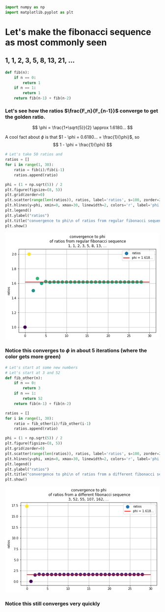 

```python
import numpy as np
import matplotlib.pyplot as plt
```

# Let's make the fibonacci sequence as most commonly seen
## 1, 1, 2, 3, 5, 8, 13, 21, ...


```python
def fib(n):
    if n == 0:
        return 1
    if n == 1:
        return 1
    return fib(n-1) + fib(n-2)
```

### Let's see how the ratios $\frac{F_n}{F_{n-1}}$ converge to get the golden ratio.

$$ \phi = \frac{1+\sqrt{5}}{2} \approx 1.6180... $$

A cool fact about $\phi$ is that $1 - \phi = 0.6180... = \frac{1}{\phi}$, so 
$$ 1 - \phi = \frac{1}{\phi} $$ 


```python
# Let's take 50 ratios and 
ratios = []
for i in range(1, 30):
    ratio = fib(i)/fib(i-1)
    ratios.append(ratio)
```


```python
phi = (1 + np.sqrt(5)) / 2
plt.figure(figsize=(8, 5))
plt.grid(zorder=0)
plt.scatter(range(len(ratios)), ratios, label='ratios', s=100, zorder=2, c=np.array(ratios) - phi )
plt.hlines(y=phi, xmin=0, xmax=30, linewidth=2, colors='r', label='phi = 1.618...', zorder=2)
plt.legend()
plt.ylabel("ratios")
plt.title("convergence to phi\n of ratios from regular fibonacci sequence\n1, 1, 2, 3, 5, 8, 13, ...")
plt.show()
```


![png](goldenratio_files/goldenratio_5_0.png)


### Notice this converges to $\phi$ in about 5 iterations  (where the color gets more green)


```python
# Let's start at some new numbers
# Let's start at 3 and 52
def fib_other(n):
    if n == 0:
        return 3
    if n == 1:
        return 52
    return fib(n-1) + fib(n-2)
```


```python
ratios = []
for i in range(1, 30):
    ratio = fib_other(i)/fib_other(i-1)
    ratios.append(ratio)
```


```python
phi = (1 + np.sqrt(5)) / 2
plt.figure(figsize=(8, 5))
plt.grid(zorder=0)
plt.scatter(range(len(ratios)), ratios, label='ratios', s=100, zorder=2, c=np.array(ratios) - phi )
plt.hlines(y=phi, xmin=0, xmax=30, linewidth=2, colors='r', label='phi = 1.618...', zorder=2)
plt.legend()
plt.ylabel("ratios")
plt.title("convergence to phi\n of ratios from a different fibonacci sequence\n3, 52, 55, 107, 162, ...")
plt.show()
```


![png](goldenratio_files/goldenratio_9_0.png)


### Notice this still converges very quickly


```python

```
